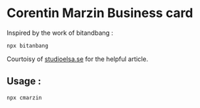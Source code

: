 # Corentin Marzin Business card

Inspired by the work of bitandbang :

```
npx bitanbang
```

Courtoisy of [studioelsa.se](https://studioelsa.se/blog/open-source-oss-npx-business-card/) for the helpful article.

## Usage :

```
npx cmarzin
```


